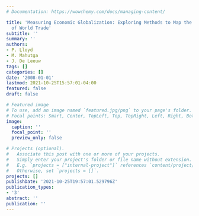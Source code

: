 ```yaml
---
# Documentation: https://wowchemy.com/docs/managing-content/

title: 'Measuring Economic Globalization: Exploring Methods to Map the Changing Structure
  of World Trade'
subtitle: ''
summary: ''
authors:
- P. Lloyd
- M. Mahutga
- J. De Leeuw
tags: []
categories: []
date: '2008-01-01'
lastmod: 2021-10-25T15:57:01-04:00
featured: false
draft: false

# Featured image
# To use, add an image named `featured.jpg/png` to your page's folder.
# Focal points: Smart, Center, TopLeft, Top, TopRight, Left, Right, BottomLeft, Bottom, BottomRight.
image:
  caption: ''
  focal_point: ''
  preview_only: false

# Projects (optional).
#   Associate this post with one or more of your projects.
#   Simply enter your project's folder or file name without extension.
#   E.g. `projects = ["internal-project"]` references `content/project/deep-learning/index.md`.
#   Otherwise, set `projects = []`.
projects: []
publishDate: '2021-10-25T19:57:01.529796Z'
publication_types:
- '3'
abstract: ''
publication: ''
---
```

